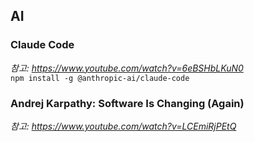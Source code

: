 ## AI

### Claude Code
*참고: https://www.youtube.com/watch?v=6eBSHbLKuN0*  
`npm install -g @anthropic-ai/claude-code`

### Andrej Karpathy: Software Is Changing (Again)
*참고: https://www.youtube.com/watch?v=LCEmiRjPEtQ*
